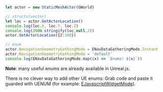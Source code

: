 ```js
let actor = new StaticMeshActor(GWorld)

// structs(vector)
let loc = actor.GetActorLocation()
console.log(loc.X, loc.Y, loc.Z)
console.log(JSON.stringify(loc,null,2))
actor.SetActorLocation({Z:100})

// enum
actor.NavigationGeometryGathingMode = ENavDataGatheringMode.Instant
actor.NavigationGeometryGathingMode = 'default'
console.log(ENavDataGatheringMode.map((x) => `Enums! ${x}`))
```

**Note**: many useful enums are already available in Unreal.js. 

There is no clever way to add other UE enums: Grab code and paste it guarded with UENUM (for example: [EJavascriptWidgetMode](https://github.com/ncsoft/Unreal.js-core/blob/master/Source/JavascriptEditor/JavascriptEditorLibrary.h#L13)).